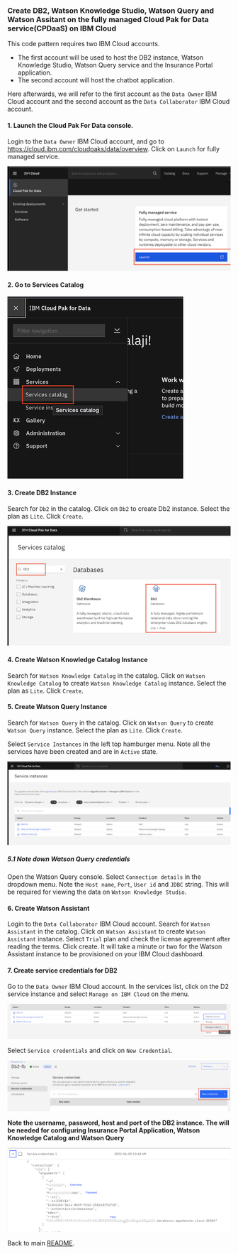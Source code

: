 ### Create DB2, Watson Knowledge Studio, Watson Query and Watson Assitant on the fully managed Cloud Pak for Data service(CPDaaS) on IBM Cloud 

This code pattern requires two IBM Cloud accounts. 
- The first account will be used to host the DB2 instance, Watson Knowledge Studio, Watson Query service and the Insurance Portal application.
- The second account will host the chatbot application.

Here afterwards, we will refer to the first account as the `Data Owner` IBM Cloud account and the second account as the `Data Collaborator` IBM Cloud account.


#### 1. Launch the Cloud Pak For Data console. 

Login to the `Data Owner` IBM Cloud account, and go to https://cloud.ibm.com/cloudpaks/data/overview. Click on `Launch` for fully managed service.

![launch_cpdaas](images/launch_cpdaas.png)

#### 2. Go to Services Catalog 

![service_catalog_cpdaas](images/service_catalog_cpdaas.png)

#### 3. Create DB2 Instance

Search for `Db2` in the catalog. Click on `Db2` to create Db2 instance. Select the plan as `Lite`. Click `Create`.

![create_db2](images/create_db2.png)

#### 4. Create Watson Knowledge Catalog Instance

Search for `Watson Knowledge Catalog` in the catalog. Click on `Watson Knowledge Catalog` to create `Watson Knowledge Catalog` instance. Select the plan as `Lite`. Click `Create`.

#### 5. Create Watson Query Instance

Search for `Watson Query` in the catalog. Click on `Watson Query` to create `Watson Query` instance. Select the plan as `Lite`. Click `Create`.


Select `Service Instances` in the left top hamburger menu. Note all the services have been created and are in `Active` state.

![services_list](images/services_list.png)


##### 5.1 Note down Watson Query credentials
Open the Watson Query console. Select `Connection details` in the dropdown menu. Note the `Host name`, `Port`, `User id` and `JDBC` string. This will be required for viewing the data on `Watson Knowledge Studio`.

#### 6. Create Watson Assistant

Login to the `Data Collaborator` IBM Cloud account. Search for `Watson Assistant` in the catalog. Click on `Watson Assistant` to create `Watson Assistant` instance. Select `Trial` plan and check the license agreement after reading the terms. Click create. It will take a minute or two for the Watson Assistant instance to be provisioned on your IBM Cloud dashboard.

#### 7. Create service credentials for DB2

Go to the `Data Owner` IBM Cloud account. In the services list, click on the D2 service instance and select `Manage on IBM Cloud` on the menu. 

![manage_in_cloud](images/manage_in_cloud.png)

Select `Service credentials` and click on `New Credential`.

![create_db2_credential](images/create_db2_credential.png)

**Note the username, password, host and port of the DB2 instance. The will be needed for configuring Insurance Portal Application, Watson Knowledge Catalog and Watson Query**

![note_credential](images/note_credential.png)

Back to main [README](README.md#2-create-ibm-cloud-services-instances).
